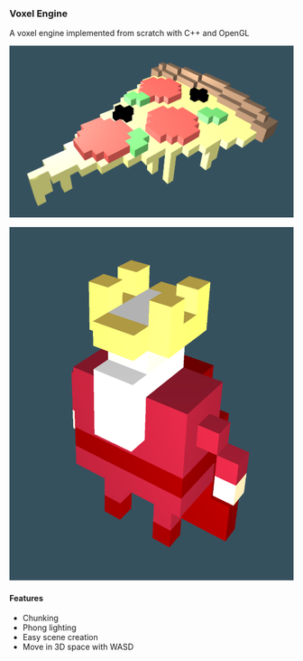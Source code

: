 ### Voxel Engine
A voxel engine implemented from scratch with C++ and OpenGL

![Pizza Scene](https://github.com/LiamHz/voxel-engine/blob/master/voxel-engine/img/pizza.png "Pizza scene")

![King Scene](https://github.com/LiamHz/voxel-engine/blob/master/voxel-engine/img/king.png "King scene")

#### Features
- Chunking
- Phong lighting
- Easy scene creation
- Move in 3D space with WASD
